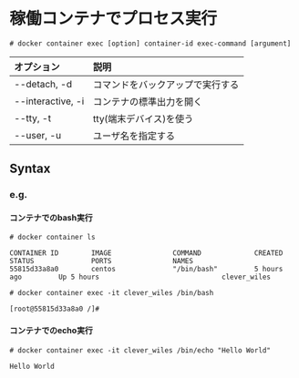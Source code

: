 # 稼働コンテナでプロセス実行
```
# docker container exec [option] container-id exec-command [argument]
```
|オプション|説明|
|:---|:---|
|--detach, -d|コマンドをバックアップで実行する|
|--interactive, -i|コンテナの標準出力を開く|
|--tty, -t|tty(端末デバイス)を使う|
|--user, -u|ユーザ名を指定する|
## Syntax
### e.g.
#### コンテナでのbash実行
```
# docker container ls
```
```
CONTAINER ID        IMAGE               COMMAND             CREATED             STATUS              PORTS               NAMES
55815d33a8a0        centos              "/bin/bash"         5 hours ago         Up 5 hours                              clever_wiles
```
```
# docker container exec -it clever_wiles /bin/bash
```
```
[root@55815d33a8a0 /]#
```
#### コンテナでのecho実行
```
# docker container exec -it clever_wiles /bin/echo "Hello World"
```
```
Hello World
```
